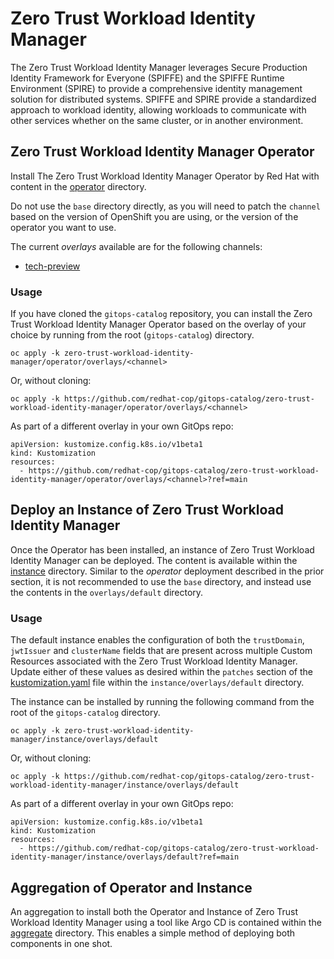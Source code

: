 # Zero Trust Workload Identity Manager

The Zero Trust Workload Identity Manager leverages Secure Production Identity Framework for Everyone (SPIFFE) and the SPIFFE Runtime Environment (SPIRE) to provide a comprehensive identity management solution for distributed systems. SPIFFE and SPIRE provide a standardized approach to workload identity, allowing workloads to communicate with other services whether on the same cluster, or in another environment.

## Zero Trust Workload Identity Manager Operator

Install The Zero Trust Workload Identity Manager Operator by Red Hat with content in the [operator](operator) directory.

Do not use the `base` directory directly, as you will need to patch the `channel` based on the version of OpenShift you are using, or the version of the operator you want to use.

The current *overlays* available are for the following channels:

* [tech-preview](operator/overlays/tech-preview)

### Usage

If you have cloned the `gitops-catalog` repository, you can install the Zero Trust Workload Identity Manager Operator based on the overlay of your choice by running from the root (`gitops-catalog`) directory.

```
oc apply -k zero-trust-workload-identity-manager/operator/overlays/<channel>
```

Or, without cloning:

```
oc apply -k https://github.com/redhat-cop/gitops-catalog/zero-trust-workload-identity-manager/operator/overlays/<channel>
```

As part of a different overlay in your own GitOps repo:

```
apiVersion: kustomize.config.k8s.io/v1beta1
kind: Kustomization
resources:
  - https://github.com/redhat-cop/gitops-catalog/zero-trust-workload-identity-manager/operator/overlays/<channel>?ref=main
```

## Deploy an Instance of Zero Trust Workload Identity Manager

Once the Operator has been installed, an instance of Zero Trust Workload Identity Manager can be deployed. The content is available within the [instance](instance) directory. Similar to the _operator_ deployment described in the prior section, it is not recommended to use the `base` directory, and instead use the contents in the `overlays/default` directory.

### Usage

The default instance enables the configuration of both the `trustDomain`, `jwtIssuer` and `clusterName` fields that are present across multiple Custom Resources associated with the Zero Trust Workload Identity Manager. Update either of these values as desired within the `patches` section of the [kustomization.yaml](instance/overlays/default/kustomization.yaml) file within the `instance/overlays/default` directory.

The instance can be installed by running the following command from the root of the `gitops-catalog` directory.

```
oc apply -k zero-trust-workload-identity-manager/instance/overlays/default
```

Or, without cloning:

```
oc apply -k https://github.com/redhat-cop/gitops-catalog/zero-trust-workload-identity-manager/instance/overlays/default
```


As part of a different overlay in your own GitOps repo:

```
apiVersion: kustomize.config.k8s.io/v1beta1
kind: Kustomization
resources:
  - https://github.com/redhat-cop/gitops-catalog/zero-trust-workload-identity-manager/instance/overlays/default?ref=main
```

## Aggregation of Operator and Instance

An aggregation to install both the Operator and Instance of Zero Trust Workload Identity Manager using a tool like Argo CD is contained  within the [aggregate](aggregate) directory. This enables a simple method of deploying both components in one shot.
